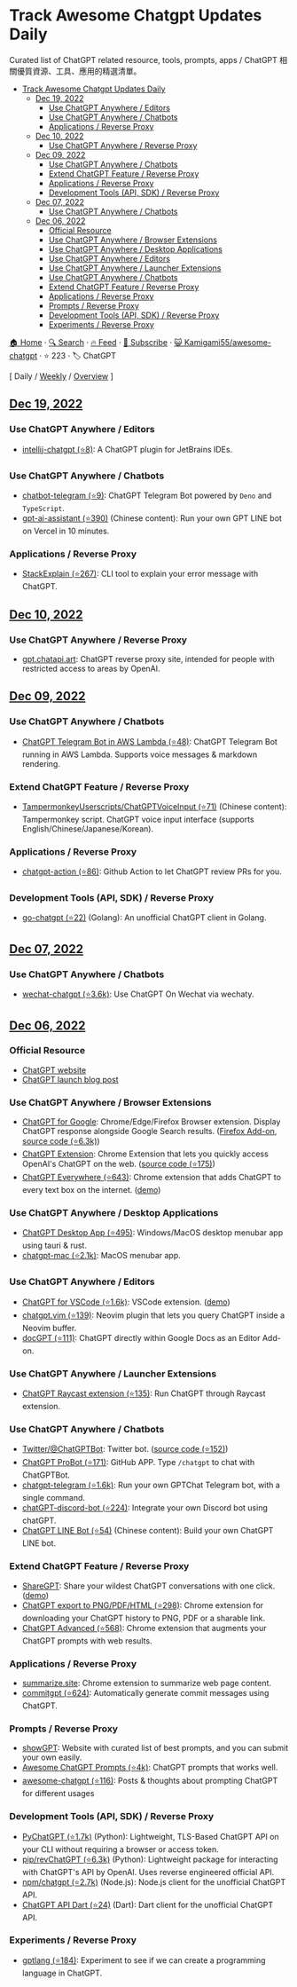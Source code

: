 # Track Awesome Chatgpt Updates Daily

Curated list of ChatGPT related resource, tools, prompts, apps / ChatGPT 相關優質資源、工具、應用的精選清單。

- [Track Awesome Chatgpt Updates Daily](#track-awesome-chatgpt-updates-daily)
  - [Dec 19, 2022](#dec-19-2022)
    - [Use ChatGPT Anywhere / Editors](#use-chatgpt-anywhere--editors)
    - [Use ChatGPT Anywhere / Chatbots](#use-chatgpt-anywhere--chatbots)
    - [Applications / Reverse Proxy](#applications--reverse-proxy)
  - [Dec 10, 2022](#dec-10-2022)
    - [Use ChatGPT Anywhere / Reverse Proxy](#use-chatgpt-anywhere--reverse-proxy)
  - [Dec 09, 2022](#dec-09-2022)
    - [Use ChatGPT Anywhere / Chatbots](#use-chatgpt-anywhere--chatbots-1)
    - [Extend ChatGPT Feature / Reverse Proxy](#extend-chatgpt-feature--reverse-proxy)
    - [Applications / Reverse Proxy](#applications--reverse-proxy-1)
    - [Development Tools (API, SDK) / Reverse Proxy](#development-tools-api-sdk--reverse-proxy)
  - [Dec 07, 2022](#dec-07-2022)
    - [Use ChatGPT Anywhere / Chatbots](#use-chatgpt-anywhere--chatbots-2)
  - [Dec 06, 2022](#dec-06-2022)
    - [Official Resource](#official-resource)
    - [Use ChatGPT Anywhere / Browser Extensions](#use-chatgpt-anywhere--browser-extensions)
    - [Use ChatGPT Anywhere / Desktop Applications](#use-chatgpt-anywhere--desktop-applications)
    - [Use ChatGPT Anywhere / Editors](#use-chatgpt-anywhere--editors-1)
    - [Use ChatGPT Anywhere / Launcher Extensions](#use-chatgpt-anywhere--launcher-extensions)
    - [Use ChatGPT Anywhere / Chatbots](#use-chatgpt-anywhere--chatbots-3)
    - [Extend ChatGPT Feature / Reverse Proxy](#extend-chatgpt-feature--reverse-proxy-1)
    - [Applications / Reverse Proxy](#applications--reverse-proxy-2)
    - [Prompts / Reverse Proxy](#prompts--reverse-proxy)
    - [Development Tools (API, SDK) / Reverse Proxy](#development-tools-api-sdk--reverse-proxy-1)
    - [Experiments / Reverse Proxy](#experiments--reverse-proxy)

[🏠 Home](/README.md) · [🔍 Search](https://www.trackawesomelist.com/search/) · [🔥 Feed](https://www.trackawesomelist.com/Kamigami55/awesome-chatgpt/rss.xml) · [📮 Subscribe](https://trackawesomelist.us17.list-manage.com/subscribe?u=d2f0117aa829c83a63ec63c2f&id=36a103854c) · [😺 Kamigami55/awesome-chatgpt](https://github.com/Kamigami55/awesome-chatgpt) · ⭐ 223 · 🏷️ ChatGPT

[ Daily / [Weekly](/content/Kamigami55/awesome-chatgpt/week/README.md) / [Overview](/content/Kamigami55/awesome-chatgpt/readme/README.md) ]

## [Dec 19, 2022](/content/2022/12/19/README.md)

### Use ChatGPT Anywhere / Editors

*   [intellij-chatgpt (⭐8)](https://github.com/LiLittleCat/intellij-chatgpt): A ChatGPT plugin for JetBrains IDEs.

### Use ChatGPT Anywhere / Chatbots

*   [chatbot-telegram (⭐9)](https://github.com/Ciyou/chatbot-telegram): ChatGPT Telegram Bot powered by `Deno` and `TypeScript`.
*   [gpt-ai-assistant (⭐390)](https://github.com/memochou1993/gpt-ai-assistant) (Chinese content): Run your own GPT LINE bot on Vercel in 10 minutes.

### Applications / Reverse Proxy

*   [StackExplain (⭐267)](https://github.com/shobrook/stackexplain): CLI tool to explain your error message with ChatGPT.

## [Dec 10, 2022](/content/2022/12/10/README.md)

### Use ChatGPT Anywhere / Reverse Proxy

*   [gpt.chatapi.art](https://gpt.chatapi.art/): ChatGPT reverse proxy site, intended for people with restricted access to areas by OpenAI.

## [Dec 09, 2022](/content/2022/12/09/README.md)

### Use ChatGPT Anywhere / Chatbots

*   [ChatGPT Telegram Bot in AWS Lambda (⭐48)](https://github.com/franalgaba/chatgpt-telegram-bot-serverless): ChatGPT Telegram Bot running in AWS Lambda. Supports voice messages & markdown rendering.

### Extend ChatGPT Feature / Reverse Proxy

*   [TampermonkeyUserscripts/ChatGPTVoiceInput (⭐71)](https://github.com/doggy8088/TampermonkeyUserscripts/blob/main/src/ChatGPTVoiceInput.user.js?fbclid=IwAR2sYE_CIOTdhNlRqaYwJ3eh-foa4O7ZHukYcc1dXLcU8IHLIDOt52gdAdQ) (Chinese content): Tampermonkey script. ChatGPT voice input interface (supports English/Chinese/Japanese/Korean).

### Applications / Reverse Proxy

*   [chatgpt-action (⭐86)](https://github.com/kxxt/chatgpt-action): Github Action to let ChatGPT review PRs for you.

### Development Tools (API, SDK) / Reverse Proxy

*   [go-chatgpt (⭐22)](https://github.com/abhayptp/go-chatgpt) (Golang): An unofficial ChatGPT client in Golang.

## [Dec 07, 2022](/content/2022/12/07/README.md)

### Use ChatGPT Anywhere / Chatbots

*   [wechat-chatgpt (⭐3.6k)](https://github.com/fuergaosi233/wechat-chatgpt): Use ChatGPT On Wechat via wechaty.

## [Dec 06, 2022](/content/2022/12/06/README.md)

### Official Resource

*   [ChatGPT website](https://chat.openai.com/)
*   [ChatGPT launch blog post](https://openai.com/blog/chatgpt/)

### Use ChatGPT Anywhere / Browser Extensions

*   [ChatGPT for Google](https://chrome.google.com/webstore/detail/chatgpt-for-google/jgjaeacdkonaoafenlfkkkmbaopkbilf): Chrome/Edge/Firefox Browser extension. Display ChatGPT response alongside Google Search results. ([Firefox Add-on](https://addons.mozilla.org/en-US/firefox/addon/chatgpt-for-google/), [source code (⭐6.3k)](https://github.com/wong2/chat-gpt-google-extension))
*   [ChatGPT Extension](https://chrome.google.com/webstore/detail/chatgpt-chrome-extension/cdjifpfganmhoojfclednjdnnpooaojb): Chrome Extension that lets you quickly access OpenAI's ChatGPT on the web. ([source code (⭐175)](https://github.com/kazuki-sf/ChatGPT_Extension))
*   [ChatGPT Everywhere (⭐643)](https://github.com/gragland/chatgpt-everywhere): Chrome extension that adds ChatGPT to every text box on the internet. ([demo](https://twitter.com/gabe_ragland/status/1599466486422470656))

### Use ChatGPT Anywhere / Desktop Applications

*   [ChatGPT Desktop App (⭐495)](https://github.com/sonnylazuardi/chatgpt-desktop): Windows/MacOS desktop menubar app using tauri & rust.
*   [chatgpt-mac (⭐2.1k)](https://github.com/vincelwt/chatgpt-mac): MacOS menubar app.

### Use ChatGPT Anywhere / Editors

*   [ChatGPT for VSCode (⭐1.6k)](https://github.com/mpociot/chatgpt-vscode): VSCode extension. ([demo](https://twitter.com/marcelpociot/status/1599180144551526400))
*   [chatgpt.vim (⭐139)](https://github.com/terror/chatgpt.nvim): Neovim plugin that lets you query ChatGPT inside a Neovim buffer.
*   [docGPT (⭐111)](https://github.com/cesarhuret/docGPT): ChatGPT directly within Google Docs as an Editor Add-on.

### Use ChatGPT Anywhere / Launcher Extensions

*   [ChatGPT Raycast extension (⭐135)](https://github.com/abielzulio/chatgpt-raycast): Run ChatGPT through Raycast extension.

### Use ChatGPT Anywhere / Chatbots

*   [Twitter/@ChatGPTBot](https://twitter.com/ChatGPTBot): Twitter bot. ([source code (⭐152)](https://github.com/transitive-bullshit/chatgpt-twitter-bot))
*   [ChatGPT ProBot (⭐171)](https://github.com/oceanlvr/ChatGPTBot): GitHub APP. Type `/chatgpt` to chat with ChatGPTBot.
*   [chatgpt-telegram (⭐1.6k)](https://github.com/m1guelpf/chatgpt-telegram): Run your own GPTChat Telegram bot, with a single command.
*   [chatGPT-discord-bot (⭐224)](https://github.com/Zero6992/chatGPT-discord-bot): Integrate your own Discord bot using chatGPT.
*   [ChatGPT LINE Bot (⭐54)](https://github.com/isdaviddong/chatGPTLineBot) (Chinese content): Build your own ChatGPT LINE bot.

### Extend ChatGPT Feature / Reverse Proxy

*   [ShareGPT](https://sharegpt.com/): Share your wildest ChatGPT conversations with one click. ([demo](https://twitter.com/steventey/status/1599816553490366464))
*   [ChatGPT export to PNG/PDF/HTML (⭐298)](https://github.com/liady/ChatGPT-pdf): Chrome extension for downloading your ChatGPT history to PNG, PDF or a sharable link.
*   [ChatGPT Advanced (⭐568)](https://github.com/qunash/chatgpt-advanced): Chrome extension that augments your ChatGPT prompts with web results.

### Applications / Reverse Proxy

*   [summarize.site](https://chrome.google.com/webstore/detail/summarize/lmhkmibdclhibdooglianggbnhcbcjeh): Chrome extension to summarize web page content.
*   [commitgpt (⭐624)](https://github.com/RomanHotsiy/commitgpt): Automatically generate commit messages using ChatGPT.

### Prompts / Reverse Proxy

*   [showGPT](https://showgpt.co/): Website with curated list of best prompts, and you can submit your own easily.
*   [Awesome ChatGPT Prompts (⭐4k)](https://github.com/f/awesome-chatgpt-prompts): ChatGPT prompts that works well.
*   [awesome-chatgpt (⭐116)](https://github.com/saharmor/awesome-chatgpt): Posts & thoughts about prompting ChatGPT for different usages

### Development Tools (API, SDK) / Reverse Proxy

*   [PyChatGPT (⭐1.7k)](https://github.com/rawandahmad698/PyChatGPT) (Python): Lightweight, TLS-Based ChatGPT API on your CLI without requiring a browser or access token.
*   [pip/revChatGPT (⭐6.3k)](https://github.com/acheong08/ChatGPT) (Python): Lightweight package for interacting with ChatGPT's API by OpenAI. Uses reverse engineered official API.
*   [npm/chatgpt (⭐2.7k)](https://github.com/transitive-bullshit/chatgpt-api) (Node.js): Node.js client for the unofficial ChatGPT API.
*   [ChatGPT API Dart (⭐24)](https://github.com/MisterJimson/chatgpt_api_dart) (Dart): Dart client for the unofficial ChatGPT API.

### Experiments / Reverse Proxy

*   [gptlang (⭐184)](https://github.com/forrestchang/gptlang): Experiment to see if we can create a programming language in ChatGPT.
